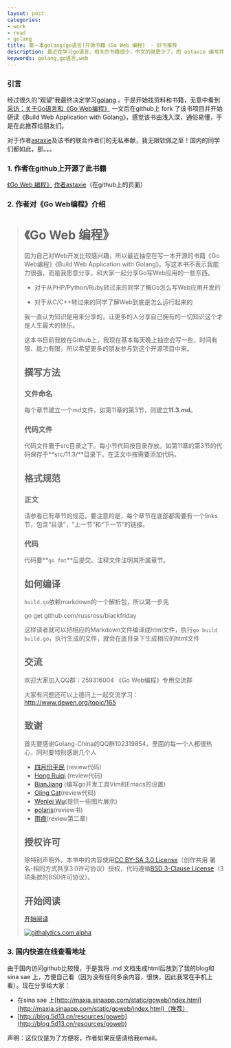 ```yaml
---
layout: post
categories: 
- work
- read
- golang
title: 第一本golang(go语言)开源书籍《Go Web 编程》 - 好书推荐
description: 最近在学习go语言，相关的书籍很少，中文的就更少了。而 astaxie 编写并开源了 《Go Web编程》《Build Web Application with Golang》。
keywords: golang,go语言,web
---
```


### 引言
经过很久的“观望”我最终决定学习[golang](http://code.google.com/p/golang/) 。于是开始找资料和书籍，无意中看到 [采访：关于Go语言和《Go Web编程》](http://www.infoq.com/cn/articles/go-web-programming-interview) 一文后在github上 fork 了该书项目并开始研读《Build Web Application with Golang》，感觉该书由浅入深，通俗易懂，于是在此推荐给朋友们。

对于作者[astaxie](https://github.com/astaxie/)及该书的联合作者们的无私奉献，我无限钦佩之至！国内的同学们都如此，那。。。

### 1. 作者在github上开源了此书籍
 [《Go Web 编程》](https://github.com/astaxie/build-web-application-with-golang) 
 [作者astaxie](https://github.com/astaxie/)（在github上的页面）
 
### 2. 作者对《Go Web编程》介绍 

> # 《Go Web 编程》
> 因为自己对Web开发比较感兴趣，所以最近抽空在写一本开源的书籍《Go Web编程》《Build Web Application with Golang》。写这本书不表示我能力很强，而是我愿意分享，和大家一起分享Go写Web应用的一些东西。
> 
> - 对于从PHP/Python/Ruby转过来的同学了解Go怎么写Web应用开发的
> 
> - 对于从C/C++转过来的同学了解Web到底是怎么运行起来的
> 
> 我一直认为知识是用来分享的，让更多的人分享自己拥有的一切知识这个才是人生最大的快乐。
> 
> 这本书目前我放在Github上，我现在基本每天晚上抽空会写一些，时间有限、能力有限，所以希望更多的朋友参与到这个开源项目中来。
> 
> 
> ## 撰写方法
> ### 文件命名
> 每个章节建立一个md文件，如第11章的第3节，则建立**11.3.md**。
> ### 代码文件
> 代码文件置于src目录之下。每小节代码按目录存放。如第11章的第3节的代码保存于**src/11.3/**目录下。在正文中按需要添加代码。
> 
> ## 格式规范
> ### 正文
> 请参看已有章节的规范，要注意的是，每个章节在底部都需要有一个links节，包含“目录”，“上一节”和“下一节”的链接。
> ### 代码
> 代码要**`go fmt`**后提交。注释文件注明其所属章节。
> 
> ## 如何编译
> `build.go`依赖markdown的一个解析包，所以第一步先
> 
> 	go get github.com/russross/blackfriday
> 
> 这样读者就可以把相应的Markdown文件编译成html文件，执行`go build build.go`，执行生成的文件，就会在底目录下生成相应的html文件
> 
> ## 交流
> 欢迎大家加入QQ群：259316004 《Go Web编程》专用交流群
> 
> 大家有问题还可以上德问上一起交流学习：http://www.dewen.org/topic/165
> 
> ## 致谢
> 首先要感谢Golang-China的QQ群102319854，里面的每一个人都很热心，同时要特别感谢几个人
> 
>  - [四月份平民](https://plus.google.com/110445767383269817959) (review代码)
>  - [Hong Ruiqi](https://github.com/hongruiqi) (review代码)
>  - [BianJiang](https://github.com/border) (编写go开发工具Vim和Emacs的设置)
>  - [Oling Cat](https://github.com/OlingCat)(review代码)
>  - [Wenlei Wu](mailto:spadesacn@gmail.com)(提供一些图片展示)
>  - [polaris](https://github.com/polaris1119)(review书)
>  - [雨痕](https://github.com/qyuhen)(review第二章)
> 
> ## 授权许可
> 除特别声明外，本书中的内容使用[CC BY-SA 3.0 License](http://creativecommons.org/licenses/by-sa/3.0/)（创作共用 署名-相同方式共享3.0许可协议）授权，代码遵循[BSD 3-Clause License](<https://github.com/astaxie/build-web-application-with-golang/blob/master/LICENSE.md>)（3项条款的BSD许可协议）。
> 
> ## 开始阅读
> [开始阅读](<https://github.com/astaxie/build-web-application-with-golang/blob/master/preface.md>)
> 
> 
> [![githalytics.com alpha](https://cruel-carlota.pagodabox.com/44c98c9d398b8319b6e87edcd3e34144 "githalytics.com")](http://githalytics.com/astaxie/build-web-application-with-golang)
> 

### 3. 国内快速在线查看地址

由于国内访问github比较慢，于是我将 .md 文档生成html后放到了我的blog和sina sae 上，方便自己看（因为没有任何多余内容，很快，因此我常在手机上看）。现在分享给大家：

 + 在sina sae 上[http://maxia.sinaapp.com/static/goweb/index.html](http://maxia.sinaapp.com/static/goweb/index.html)（推荐）
 + [http://blog.5d13.cn/resources/goweb](http://blog.5d13.cn/resources/goweb)

声明：这仅仅是为了方便呀，作者如果反感请给我email。


